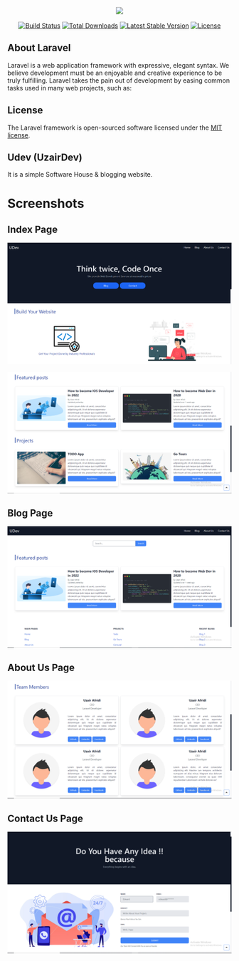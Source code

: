 <p align="center"><a href="https://laravel.com" target="_blank"><img src="https://raw.githubusercontent.com/laravel/art/master/logo-lockup/5%20SVG/2%20CMYK/1%20Full%20Color/laravel-logolockup-cmyk-red.svg" width="400"></a></p>

<p align="center">
<a href="https://travis-ci.org/laravel/framework"><img src="https://travis-ci.org/laravel/framework.svg" alt="Build Status"></a>
<a href="https://packagist.org/packages/laravel/framework"><img src="https://img.shields.io/packagist/dt/laravel/framework" alt="Total Downloads"></a>
<a href="https://packagist.org/packages/laravel/framework"><img src="https://img.shields.io/packagist/v/laravel/framework" alt="Latest Stable Version"></a>
<a href="https://packagist.org/packages/laravel/framework"><img src="https://img.shields.io/packagist/l/laravel/framework" alt="License"></a>
</p>

## About Laravel

Laravel is a web application framework with expressive, elegant syntax. We believe development must be an enjoyable and creative experience to be truly fulfilling. Laravel takes the pain out of development by easing common tasks used in many web projects, such as:

## License

The Laravel framework is open-sourced software licensed under the [MIT license](https://opensource.org/licenses/MIT).


## Udev (UzairDev)

It is a simple Software House & blogging website.

# Screenshots

## Index Page

![alt text](https://github.com/uzairafridi00/udev/blob/main/web-images/index-1.PNG)

![alt text](https://github.com/uzairafridi00/udev/blob/main/web-images/index-2.PNG)

## Blog Page

![alt text](https://github.com/uzairafridi00/udev/blob/main/web-images/blog.PNG)

## About Us Page

![alt text](https://github.com/uzairafridi00/udev/blob/main/web-images/about-us.PNG)

## Contact Us Page

![alt text](https://github.com/uzairafridi00/udev/blob/main/web-images/contact-us.PNG)
